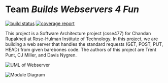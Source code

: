 # Team _Builds Webservers 4 Fun_

[![build status](https://ada.csse.rose-hulman.edu/buildswebservers4fun/webserver3000/badges/master/build.svg)](https://ada.csse.rose-hulman.edu/buildswebservers4fun/webserver3000/commits/master)
[![coverage report](https://ada.csse.rose-hulman.edu/buildswebservers4fun/webserver3000/badges/master/coverage.svg)](https://ada.csse.rose-hulman.edu/buildswebservers4fun/webserver3000/commits/master)

This project is a Software Architecture project (csse477) for Chandan Rupakheti at Rose-Hulman Institute of Technology. In this project, we are building a web server that handles the standard requests (GET, POST, PUT, HEAD) from given barebones code. The authors of this project are Trent Punt, CJ Miller, and Davis Nygren.


![UML of Webserver](https://ada.csse.rose-hulman.edu/buildswebservers4fun/webserver3000/raw/master/Docs/diagram.png "UML of Webserver")

![Module Diagram](https://ada.csse.rose-hulman.edu/buildswebservers4fun/webserver3000/raw/master/Docs/moduleDiagram.JPG "Module Diagram")
